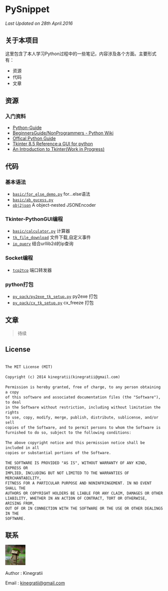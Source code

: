 # PySnippet

*Last Updated on 28th April.2016*

## 关于本项目

这里包含了本人学习Python过程中的一些笔记，内容涉及各个方面。主要形式有：

- 资源
- 代码
- 文章

## 资源

### 入门资料

* [Python-Guide](http://docs.python-guide.org/en/latest/intro/learning/)
* [BeginnersGuide/NonProgrammers - Python Wiki](https://wiki.python.org/moin/BeginnersGuide/NonProgrammers)
* [Offical Python Guide](https://docs.python.org/2/tutorial/index.html)
* [Tkinter 8.5 Reference:a GUI for python](http://www.nmt.edu/tcc/help/pubs/tkinter/)
* [An Introduction to Tkinter(Work in Progress)](http://effbot.org/tkinterbook/)

## 代码

### 基本语法

- [`basic/for_else_demo.py`](https://github.com/kinegratii/PySnippet/blob/master/basic/for_else_demo.py) for...else语法
- [`basic/ab_gucess.py`](https://github.com/kinegratii/PySnippet/blob/master/basic/ab_gucess.py)
- [`obj2json`](https://github.com/kinegratii/PySnippet/tree/master/obj2json) A object-nested JSONEncoder

### Tkinter-PythonGUI编程


* [`basic/calculator.py`](https://github.com/kinegratii/PySnippet/blob/master/basic/calculator.py) 计算器
* [`tk_file_download`](https://github.com/kinegratii/PySnippet/tree/master/tk_file_download) 文件下载,自定义事件
* [`ip_query`](https://github.com/kinegratii/PySnippet/tree/master/ip_query) 结合urllib2d的ip查询

### Socket编程

* [`tcp2tcp`](https://github.com/kinegratii/PySnippet/tree/master/tcp2tcp) 端口转发器

### python打包

* [`py_pack/py2exe_tk_setup.py`](https://github.com/kinegratii/PySnippet/blob/master/py_pack/py2exe_tk_setup.py) py2exe 打包
* [`py_pack/cx_tk_setup.py`](https://github.com/kinegratii/PySnippet/blob/master/py_pack/cx_tk_setup.py) cx_freeze 打包

## 文章

> 待续

## License


```

The MIT License (MIT)

Copyright (c) 2014 kinegratii(kinegratii@gmail.com)

Permission is hereby granted, free of charge, to any person obtaining a copy
of this software and associated documentation files (the "Software"), to deal
in the Software without restriction, including without limitation the rights
to use, copy, modify, merge, publish, distribute, sublicense, and/or sell
copies of the Software, and to permit persons to whom the Software is
furnished to do so, subject to the following conditions:

The above copyright notice and this permission notice shall be included in all
copies or substantial portions of the Software.

THE SOFTWARE IS PROVIDED "AS IS", WITHOUT WARRANTY OF ANY KIND, EXPRESS OR
IMPLIED, INCLUDING BUT NOT LIMITED TO THE WARRANTIES OF MERCHANTABILITY,
FITNESS FOR A PARTICULAR PURPOSE AND NONINFRINGEMENT. IN NO EVENT SHALL THE
AUTHORS OR COPYRIGHT HOLDERS BE LIABLE FOR ANY CLAIM, DAMAGES OR OTHER
LIABILITY, WHETHER IN AN ACTION OF CONTRACT, TORT OR OTHERWISE, ARISING FROM,
OUT OF OR IN CONNECTION WITH THE SOFTWARE OR THE USE OR OTHER DEALINGS IN THE
SOFTWARE.

```



## 联系

![Kinegratii](images/head_small.jpg)

Author : Kinegratii

Email : <kinegratii@gmail.com>
